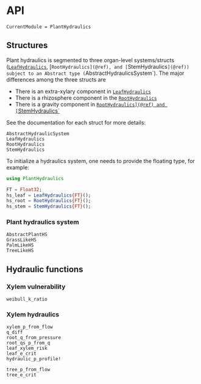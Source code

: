 # API
```@meta
CurrentModule = PlantHydraulics
```

## Structures
Plant hydraulics is segmented to three organ-level systems/structs ([`LeafHydraulics`](@ref), [`RootHydraulics](@ref), and [`StemHydraulics`](@ref)) subject to an Abstract type (`AbstractHydraulicsSystem`). The major differences among the three structs are
- There is an extra-xylary component in [`LeafHydraulics`](@ref)
- There is a rhizosphere component in the [`RootHydraulics`](@ref)
- There is a gravity component in [`RootHydraulics](@ref) and [`StemHydraulics`](@ref)

See the documentation for each struct for more details:
```@docs
AbstractHydraulicSystem
LeafHydraulics
RootHydraulics
StemHydraulics
```

To initialize a hydraulics system, one needs to provide the floating type, for example:
```julia
using PlantHydraulics

FT = Float32;
hs_leaf = LeafHydraulics{FT}();
hs_root = RootHydraulics{FT}();
hs_stem = StemHydraulics{FT}();
```

### Plant hydraulics system
```@docs
AbstractPlantHS
GrassLikeHS
PalmLikeHS
TreeLikeHS
```

## Hydraulic functions

### Xylem vulnerability
```@docs
weibull_k_ratio
```

### Xylem hydraulics
```@docs
xylem_p_from_flow
q_diff
root_q_from_pressure
root_qs_p_from_q
leaf_xylem_risk
leaf_e_crit
hydraulic_p_profile!
```

```@docs
tree_p_from_flow
tree_e_crit
```

